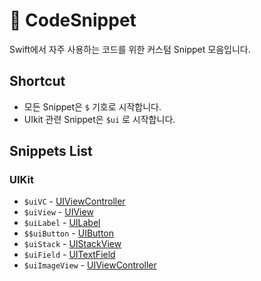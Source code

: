 # 🔮 CodeSnippet
Swift에서 자주 사용하는 코드를 위한 커스텀 Snippet 모음입니다.

## Shortcut
- 모든 Snippet은 `$` 기호로 시작합니다.
- UIkit 관련 Snippet은 `$ui` 로 시작합니다.

## Snippets List

### UIKit
- `$uiVC` - [UIViewController](CodeSnippet/Snippet/ViewController.swift)
- `$uiView` - [UIView](CodeSnippet/Snippet/View.swift)
- `$uiLabel` - [UILabel](CodeSnippet/Snippet/UIKitComponent.swift)
- `$$uiButton` - [UIButton](CodeSnippet/Snippet/UIKitComponent.swift)
- `$uiStack` - [UIStackView](CodeSnippet/Snippet/UIKitComponent.swift)
- `$uiField` - [UITextField](CodeSnippet/Snippet/UIKitComponent.swift)
- `$uiImageView` - [UIViewController](CodeSnippet/Snippet/UIKitComponent.swift)
